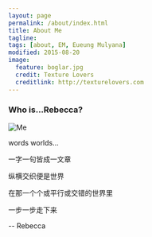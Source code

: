 ```yaml
---
layout: page
permalink: /about/index.html
title: About Me
tagline: 
tags: [about, EM, Eueung Mulyana]
modified: 2015-08-20
image:
  feature: boglar.jpg
  credit: Texture Lovers
  creditlink: http://texturelovers.com
---
```


### Who is...Rebecca?

![Me](http://i.imgur.com/goxWOtk.png)


words worlds...

一字一句皆成一文章

纵横交织便是世界   

在那一个个或平行或交错的世界里 

一步一步走下来

-- Rebecca

